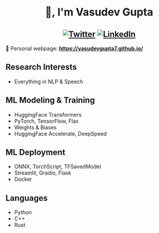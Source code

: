 <h1 align="center">👋, I'm Vasudev Gupta</h1>

<h2 align="center">
  <a href="https://twitter.com/7vasudevgupta" target="_blank"><img alt="Twitter" src="https://img.shields.io/badge/twitter-%231DA1F2.svg?&style=for-the-badge&logo=twitter&logoColor=white" /></a>
  <a href="https://www.linkedin.com/in/vasudevgupta7/" target="_blank"><img alt="LinkedIn" src="https://img.shields.io/badge/linkedin-%230077B5.svg?&style=for-the-badge&logo=linkedin&logoColor=white" /></a>
</h2>

🔗 Personal webpage: **https://vasudevgupta7.github.io/**

## Research Interests

* Everything in NLP & Speech

## ML Modeling & Training

* HuggingFace Transformers
* PyTorch, TensorFlow, Flax
* Weights & Biases
* HuggingFace Accelerate, DeepSpeed

## ML Deployment

* ONNX, TorchScript, TFSavedModel
* Streamlit, Gradio, Flask
* Docker

## Languages

* Python
* C++
* Rust

<!-- <p align="left"><img align="left" src="https://github-readme-stats.vercel.app/api/top-langs/?username=vasudevgupta7&layout=compact&hide=html" alt="vasudevgupta7" /></p>

<p>&nbsp;<img align="center" src="https://github-readme-stats.vercel.app/api?username=vasudevgupta7&show_icons=true" alt="vasudevgupta7" /></p>
 -->
